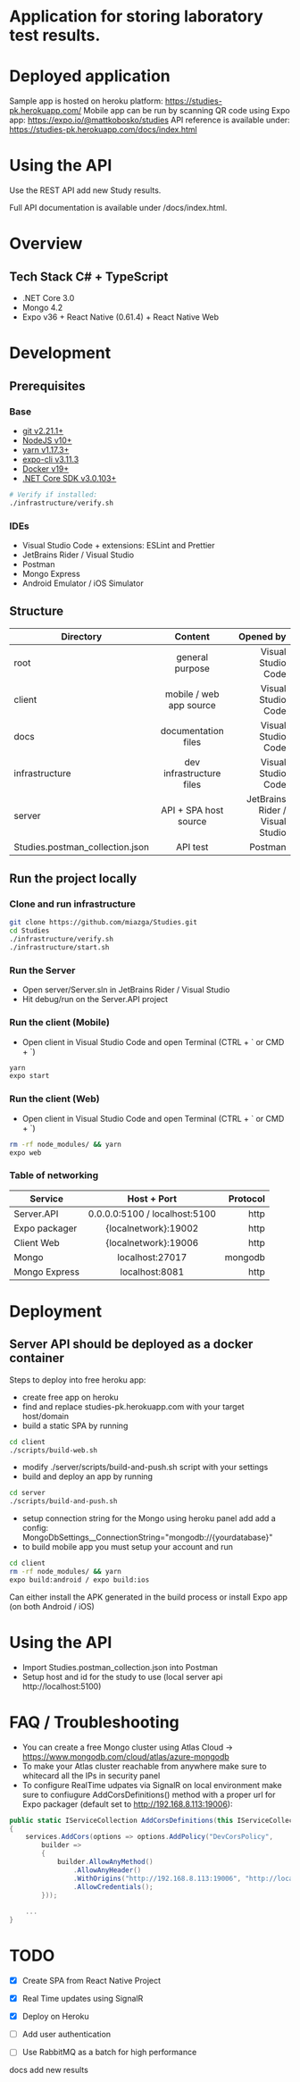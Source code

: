 # Application for storing laboratory test results.

# Deployed application
Sample app is hosted on heroku platform: https://studies-pk.herokuapp.com/
Mobile app can be run by scanning QR code using Expo app: https://expo.io/@mattkobosko/studies
API reference is available under: https://studies-pk.herokuapp.com/docs/index.html

# Using the API
Use the REST API add new Study results.

Full API documentation is available under /docs/index.html.

# Overview
## Tech Stack C# + TypeScript
- .NET Core 3.0
- Mongo 4.2
- Expo v36 + React Native (0.61.4) + React Native Web

# Development
## Prerequisites
### Base
- [git v2.21.1+](https://git-scm.com/downloads)
- [NodeJS v10+](https://nodejs.org/en/)
- [yarn v1.17.3+](https://classic.yarnpkg.com/en/docs/install)
- [expo-cli v3.11.3](https://docs.expo.io/versions/latest/workflow/expo-cli/)
- [Docker v19+](https://www.docker.com/products/docker-desktop)
- [.NET Core SDK v3.0.103+](https://dotnet.microsoft.com/download)

```bash
# Verify if installed:
./infrastructure/verify.sh
```
### IDEs
- Visual Studio Code + extensions: ESLint and Prettier
- JetBrains Rider / Visual Studio
- Postman
- Mongo Express
- Android Emulator / iOS Simulator

## Structure

| Directory | Content | Opened by |
| - | :-: | -: |
| root | general purpose | Visual Studio Code |
| client | mobile / web app source | Visual Studio Code |
| docs | documentation files | Visual Studio Code |
| infrastructure | dev infrastructure files | Visual Studio Code |
| server | API + SPA host source  | JetBrains Rider / Visual Studio |
| Studies.postman_collection.json | API test  | Postman |


## Run the project locally
### Clone and run infrastructure
```bash
git clone https://github.com/miazga/Studies.git
cd Studies
./infrastructure/verify.sh
./infrastructure/start.sh
```
### Run the Server
- Open server/Server.sln in JetBrains Rider / Visual Studio
- Hit debug/run on the Server.API project

### Run the client (Mobile)
- Open client in Visual Studio Code and open Terminal (CTRL + \` or CMD + \`)
```bash
yarn
expo start
```

### Run the client (Web)
- Open client in Visual Studio Code and open Terminal (CTRL + \` or CMD + \`)
```bash
rm -rf node_modules/ && yarn
expo web
```

### Table of networking
| Service | Host + Port | Protocol
| - |  :-: | -: |
| Server.API | 0.0.0.0:5100 / localhost:5100 | http |
| Expo packager | {localnetwork}:19002 | http |
| Client Web | {localnetwork}:19006 | http |
| Mongo | localhost:27017 | mongodb |
| Mongo Express | localhost:8081 | http |

# Deployment
## Server API should be deployed as a docker container
Steps to deploy into free heroku app:
- create free app on heroku
- find and replace studies-pk.herokuapp.com with your target host/domain
- build a static SPA by running
```bash
cd client
./scripts/build-web.sh
```
- modify ./server/scripts/build-and-push.sh script with your settings
- build and deploy an app by running
```bash
cd server
./scripts/build-and-push.sh
```
- setup connection string for the Mongo using heroku panel add add a config:
MongoDbSettings__ConnectionString="mongodb://{yourdatabase}"
- to build mobile app you must setup your account and run
```bash
cd client
rm -rf node_modules/ && yarn
expo build:android / expo build:ios
```
Can either install the APK generated in the build process or install Expo app (on both Android / iOS)

# Using the API
- Import Studies.postman_collection.json into Postman
- Setup host and id for the study to use (local server api http://localhost:5100)

# FAQ / Troubleshooting
- You can create a free Mongo cluster using Atlas Cloud -> https://www.mongodb.com/cloud/atlas/azure-mongodb
- To make your Atlas cluster reachable from anywhere make sure to whitecard all the IPs in security panel
- To configure RealTime udpates via SignalR on local environment make sure to confiugure AddCorsDefinitions() method with a proper url for Expo packager (default set to http://192.168.8.113:19006):
```csharp
public static IServiceCollection AddCorsDefinitions(this IServiceCollection services)
{
    services.AddCors(options => options.AddPolicy("DevCorsPolicy", 
        builder =>
        {
            builder.AllowAnyMethod()
                .AllowAnyHeader()
                .WithOrigins("http://192.168.8.113:19006", "http://localhost:5100")
                .AllowCredentials();
        }));
    
    ...
}
```


# TODO
- [x] Create SPA from React Native Project
- [x] Real Time updates using SignalR
- [x] Deploy on Heroku
- [ ] Add user authentication
- [ ] Use RabbitMQ as a batch for high performance


docs
add new results